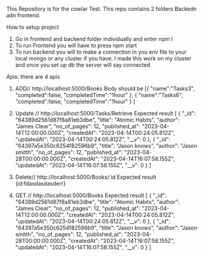 This Repository is for the cowlar Test.
This repo contains 2 folders Backedn adn frontend.

How to setup project
1. Go in frontend and backend folder individually and enter npm i
2. To run Frontend you will have to press npm start
3. To run backend you will to make a connection in you env file to your local mongo or any cluster if you have. I made this work on my cluster and once you set up db the server will say connected



Apis:
there are 4 apis 
1. ADD//
http://localhost:5000/Books
Body should be
[{
    "name":"Tasks3",
    "completed":false,
    "completedTime":"1hour"
},
{
    "name":"Tasks6",
    "completed":false,
    "completedTime":"1hour"
}
]

2. Update // 
http://localhost:5000/Tasks/Retrieve
Expected result 
[
  {
    "_id": "64389d2561d87f8a81eb3dbe",
    "title": "Atomic Habits",
    "author": "James Clear",
    "no_of_pages": 12,
    "published_at": "2023-04-14T12:00:00.000Z",
    "createdAt": "2023-04-14T00:24:05.812Z",
    "updatedAt": "2023-04-14T00:24:05.812Z",
    "__v": 0
  },
  {
    "_id": "64397a5e350c6254f82596b9",
    "title": "Jason knows",
    "author": "Jason smitth",
    "no_of_pages": 12,
    "published_at": "2023-04-28T00:00:00.000Z",
    "createdAt": "2023-04-14T16:07:58.155Z",
    "updatedAt": "2023-04-14T16:07:58.155Z",
    "__v": 0
  }
]
3. Delete// 
http://localhost:5000/Books/:id
Expected result 
{id:fdasdasdasderr}
4. GET // 
http://localhost:5000/Books
Expected result 
[
  {
    "_id": "64389d2561d87f8a81eb3dbe",
    "title": "Atomic Habits",
    "author": "James Clear",
    "no_of_pages": 12,
    "published_at": "2023-04-14T12:00:00.000Z",
    "createdAt": "2023-04-14T00:24:05.812Z",
    "updatedAt": "2023-04-14T00:24:05.812Z",
    "__v": 0
  },
  {
    "_id": "64397a5e350c6254f82596b9",
    "title": "Jason knows",
    "author": "Jason smitth",
    "no_of_pages": 12,
    "published_at": "2023-04-28T00:00:00.000Z",
    "createdAt": "2023-04-14T16:07:58.155Z",
    "updatedAt": "2023-04-14T16:07:58.155Z",
    "__v": 0
  }
]
